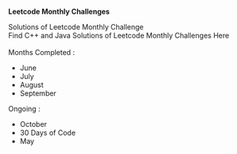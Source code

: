 <b>Leetcode Monthly Challenges</b> <br>

Solutions of Leetcode Monthly Challenge <br>
Find C++ and Java Solutions of Leetcode Monthly Challenges Here <br><br>
Months Completed :

  - June
  - July
  - August
  - September

Ongoing :

  - October
  - 30 Days of Code
  - May
